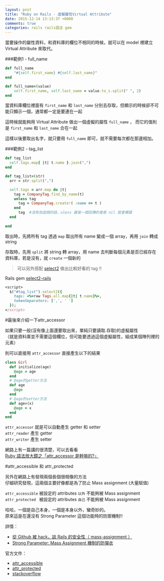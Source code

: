 ```yaml
---
layout: post
title: "Ruby on Rails - 虛擬屬性Virtual Attribute"
date: 2015-12-14 13:13:37 +0800
comments: true
categories: rails rails語法 gem
---
```


當要操作的屬性資料，和資料庫的欄位不相同的時候，就可以在 model 裡建立 Virtual Attribute 來取代。

###範例1 - full_name

```ruby
def full_name
    "#{self.first_name} #{self.last_name}"
end

def full_name=(value)
    self.first_name, self.last_name = value.to_s.split(" ", 2)
end
```

<!-- more -->

當資料庫欄位裡面有 `first_name` 和 `last_name` 分別去存取，但顯示的時候卻不可能只顯示一個，通常都一定是要連在一起  

這時候就能夠用 Virtual Attribute 做出一個虛擬的屬性 `full_name` ， 而它的值則是 `first_name` 和 `last_name` 合在一起

這樣以後要取出名字，就只要用 `full_name` 即可，就不需要每次都在那邊相加。

###範例2 - tag_list

```ruby
def tag_list
  self.tags.map{ |t| t.name }.join(",")
end

def tag_list=(str)
  arr = str.split(",")

  self.tags = arr.map do |t|
    tag = CompanyTag.find_by_name(t)
    unless tag
      tag = CompanyTag.create!( :name => t )
    end
      tag  #沒有加這個的話，uless 最後一個回傳的會是 nil 就會爆錯
  end
  
end
```

取出時，先將所有 tag 透過 `map` 取出所有 name 變成一個 array，再用 `join` 轉成 string

存取時，先用 `split` 將 string 轉 array，用 name 去判斷每個元素是否已經存在資料庫，若是沒有，就 `create` 一個新的


>可以另外搭配 [select2](https://select2.github.io/) 做出比較好看的 tag !!  

Rails gem
[select2-rails](https://github.com/argerim/select2-rails)

```ruby
<script>
  $("#tag_list").select2({
    tags: <%=raw Tags.all.map{|t| t.name}%>,
    tokenSeparators: [',', ' ']
  });
</script>
```


#最後來介紹一下attr_accessor

如果只要一般(沒有像上面還要取出來，單純只要讀取.存取)的虛擬屬性  
（就是資料庫並不需要這個欄位，但可能要透過這個虛擬屬性，組成某個陣列裡的元素）

則可以直接用 `attr_accessor` 直接產生以下的結果

```ruby
class Girl
  def initialize(age)
    @age = age
  end
  # @age的getter方法
  def age  
    @age  
  end  
  # @age的setter方法  
  def age=(x)  
    @age = x  
  end 
end 
```

`attr_accessor` 就是可以自動產生 getter 和 setter  
`attr_reader` 產生 getter  
`attr_writer` 產生 setter  


網路上有一篇講的很清楚，可以去看看  
[Ruby 語法放大鏡之「attr_accessor 是幹嘛的?」](http://blog.eddie.com.tw/2015/03/21/attr_accessor/)

#attr_accessible 和 attr_protected

另外在網路上有發現兩個長個很相像的方法  
仔細研究發現，這兩個主要好像都是為了防止 Mass assignment (大量賦值)  

`attr_accessible` 被設定的 attributes `以外` 不能夠被 Mass assignment  
`attr_protected ` 被設定的 attributes `自己` 不能夠被 Mass assignment

哈哈，一個是自己本身，一個是本身以外，蠻奇妙的。  
原來這是在還沒有 Strong Parameter 這個功能時的防禦機制!!

詳情：  

* [從 Github 被 hack，談 Rails 的安全性（ mass-assignment ）](http://blog.xdite.net/posts/2012/03/05/github-hacked-rails-security/)  
* [Strong Parameter: Mass Assignment 機制的防彈衣](http://blog.xdite.net/posts/2012/08/12/strong-parameter-mass-assignment-solution)  


官方文件：  

* [attr_accessible](http://apidock.com/rails/ActiveRecord/Base/attr_accessible/class) 
* [attr_protected](http://apidock.com/rails/ActiveRecord/Base/attr_protected/class)
* [stackoverflow](http://stackoverflow.com/questions/2652907/what-is-the-difference-between-attr-accessibleattributes-attr-protectedat)

